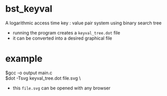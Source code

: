 # bst_keyval
A logarithmic access time key : value pair system using binary search tree

- running the program creates a `keyval_tree.dot` file
- it can be converted into a desired graphical file
# example
$gcc -o output main.c \
$dot -Tsvg keyval_tree.dot file.svg \
- this `file.svg` can be opened with any browser
